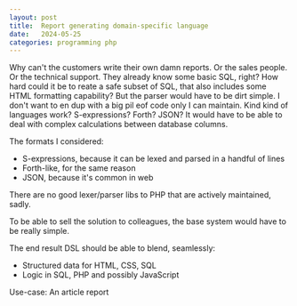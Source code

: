 ```yaml
---
layout: post
title:  Report generating domain-specific language
date:   2024-05-25
categories: programming php
---
```


Why can't the customers write their own damn reports. Or the sales people. Or the technical support. They already know some basic SQL, right? How hard could it be to reate a safe subset of SQL, that also includes some HTML formatting capability? But the parser would have to be dirt simple. I don't want to en dup with a big pil eof code only I can maintain. Kind kind of languages work? S-expressions? Forth? JSON? It would have to be able to deal with complex calculations between database columns.

The formats I considered:

* S-expressions, because it can be lexed and parsed in a handful of lines
* Forth-like, for the same reason
* JSON, because it's common in web

There are no good lexer/parser libs to PHP that are actively maintained, sadly.

To be able to sell the solution to colleagues, the base system would have to be really simple.

The end result DSL should be able to blend, seamlessly:

* Structured data for HTML, CSS, SQL
* Logic in SQL, PHP and possibly JavaScript

Use-case: An article report
